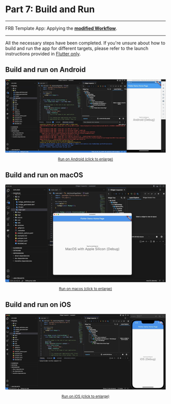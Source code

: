 # Part 7: Build and Run

---

FRB Template App: Applying the **<a href="../frb-example-app">modified Workflow</a>**.

---

All the necessary steps have been completed. If you're unsure about how to build and run the app for different targets, please refer to the launch instructions provided in <a href="../../flutter-only.md">Flutter only</a>.

## Build and run on Android

<figure style="margin:0;">
<a href="../../../assets/run_android.jpg" target="_blank">
<img src="../../../assets/run_android.jpg" alt=""><figcaption style="font-size: 0.8em;text-align:center;"><p>Run on Android (click to enlarge)</p></figcaption>
</a>
</figure>

## Build and run on macOS

<figure style="margin:0;">
<a href="../../../assets/run_macos.jpg" target="_blank">
<img src="../../../assets/run_macos.jpg" alt=""><figcaption style="font-size: 0.8em;text-align:center;"><p>Run on macos (click to enlarge)</p></figcaption>
</a>
</figure>

## Build and run on iOS

<figure style="margin:0;">
<a href="../../../assets/run_ios.jpg" target="_blank">
<img src="../../../assets/run_ios.jpg" alt=""><figcaption style="font-size: 0.8em;text-align:center;"><p>Run on iOS (click to enlarge)</p></figcaption>
</a>
</figure>
